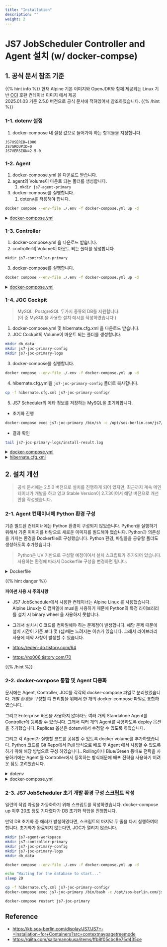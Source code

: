 ```yaml
---
title: "Installation"
description: ""
weight: 2
---
```


# JS7 JobScheduler Controller and Agent 설치 (w/ docker-compse)

## 1. 공식 문서 참조 기준

{{% hint info %}}
현재 Alpine 기본 이미지와 OpenJDK와 함께 제공되는 Linux 기반 [OCI](https://opencontainers.org/) 호환 컨테이너 이미지 에서 제공 \
2025.01.03 기준 2.5.0 버전으로 공식 문서에 적혀있어서 참조하였습니다.
{{% /hint %}}

### 1-1. dotenv 설정

1. docker-compose 내 설정 값으로 들어가야 하는 항목들을 지정합니다.

```
JS7USERID=1000
JS7GROUPID=0
JS7VERSION=2-5-0
```

### 1-2. Agent

1. docker-compose.yml 을 다운로드 받습니다.
2. agent의 Volume이 마운트 되는 폴더를 생성합니다.
   1. `mkdir js7-agent-primary`
3. docker-compose를 실행합니다.
   1. dotenv를 적용해야 합니다.

```bash
docker compose --env-file ./.env -f docker-compose.yml up -d
```

<details>

<summary><a href="https://kb.sos-berlin.com/download/attachments/80970104/docker-compose.yml?version=2&#x26;modificationDate=1654531801000&#x26;api=v2">docker-compose.yml</a></summary>


```yaml
version: '3'
 
services:
  js7-agent-primary:
    image: sosberlin/js7:agent-${JS7VERSION}
    hostname: js7-agent-primary
    volumes:
      - js7-agent-primary:/var/sos-berlin.com/js7/agent/var_4445
    networks:
      - js7
    environment:
      RUN_JS_JAVA_OPTIONS: -Xmx256m
      RUN_JS_USER_ID: "${JS7USERID}:${JS7GROUPID}"
    restart: "no"
 
networks:
  js7:
    external: true
 
volumes:
  js7-agent-primary:
    driver: local
    driver_opts:
      type: none
      device: ${PWD}/js7-agent-primary
      o: bind
```

</details>

### 1-3. Controller

1. docker-compose.yml 을 다운로드 받습니다.
2. controller의 Volume이 마운트 되는 폴더를 생성합니다.

```
mkdir js7-controller-primary
```

3. docker-compose를 실행합니다.

```bash
docker compose --env-file ./.env -f docker-compose.yml up -d 
```

<details>

<summary><a href="https://kb.sos-berlin.com/download/attachments/80970088/docker-compose.yml?version=1&#x26;modificationDate=1654530751000&#x26;api=v2">docker-compose.yml</a></summary>

```yaml
version: '3'
 
services:
  js7-controller-primary:
    image: sosberlin/js7:controller-${JS7VERSION}
    hostname: js7-controller-primary
    volumes:
      - js7-controller-primary:/var/sos-berlin.com/js7/controller/var
    networks:
      - js7
    environment:
      RUN_JS_JAVA_OPTIONS: -Xmx256m
      RUN_JS_USER_ID: "${JS7USERID}:${JS7GROUPID}"
    restart: "no"
 
networks:
  js7:
    external: true
 
volumes:
  js7-controller-primary:
    driver: local
    driver_opts:
      type: none
      device: ${PWD}/js7-controller-primary
      o: bind
      o: bind
```

</details>

### 1-4. JOC Cockpit

> MySQL, PostgreSQL 두가지 종류의 DB를 지원합니다. \
> (이 중 MySQL을 사용한 설치 예시를 작성하였습니다.)

1. docker-compose.yml 및 hibernate.cfg.xml 을 다운로드 받습니다.
2. JOC Cockpit의 Volume이 마운트 되는 폴더를 생성합니다.

 ```bash
mkdir db_data
mkdir js7-joc-primary-config
mkdir js7-joc-primary-logs
```

3. docker-compose를 실행합니다.

```bash
docker compose --env-file ./.env -f docker-compose.yml up -d
```

4. hibernate.cfg.yml을 `js7-joc-primary-config` 폴더로 복사합니다.

```bash
cp -f hibernate.cfg.xml js7-joc-primary-config/
```

5. JS7 Scheduler의 메타 정보를 저장하는 MySQL을 초기화합니다.
   
  * 초기화 진행

  ```bash
  docker-compose exec js7-joc-primary /bin/sh -c /opt/sos-berlin.com/js7/joc/install/joc_install_tablessh
  ```
   
  * 결과 확인
  ```bash
  tail js7-joc-primary-logs/install-result.log
  ```

<details>

<summary> <a href="https://kb.sos-berlin.com/download/attachments/80970015/docker-compose.yml?version=2&#x26;modificationDate=1654526940000&#x26;api=v2">docker-compose.yml</a></summary>

```yaml
version: '3'
 
services:
  db:
    image: mysql:8.0
    command: --default-authentication-plugin=mysql_native_password
    volumes:
      - db_data:/var/lib/mysql
    ports:
      - "3306:3306"
    networks:
      - js7
    environment:
      MYSQL_ROOT_PASSWORD: js7rootpassword
      MYSQL_DATABASE: js7db
      MYSQL_USER: js7user
      MYSQL_PASSWORD: js7password
    restart: "no"
 
  js7-joc-primary:
    depends_on:
      - db
    container_name: js7-joc-primary
    image: sosberlin/js7:joc-${JS7VERSION}
    hostname: js7-joc-primary
    ports:
      - "17446:4446"
    networks:
      - js7
    volumes:
      - js7-joc-primary-config:/var/sos-berlin.com/js7/joc/resources/joc
      - js7-joc-primary-logs:/var/sos-berlin.com/js7/joc/logs
    environment:
      RUN_JS_JAVA_OPTIONS: -Xmx256m
      RUN_JS_USER_ID: "${JS7USERID}:${JS7GROUPID}"
    restart: "no"
 
networks:
  js7:
    external: true
 
volumes:
  db_data:
    driver: local
    driver_opts:
      type: none
      device: ${PWD}/db_data
      o: bind
 
  js7-joc-primary-config:
    driver: local
    driver_opts:
      type: none
      device: ${PWD}/js7-joc-primary-config
      o: bind
 
  js7-joc-primary-logs:
    driver: local
    driver_opts:
      type: none
      device: ${PWD}/js7-joc-primary-logs
      o: bind
```

</details>

<details>

<summary><a href="https://kb.sos-berlin.com/download/attachments/80970015/hibernate.cfg.xml?version=1&#x26;modificationDate=1654524637000&#x26;api=v2">hibernate.cfg.xml</a></summary>

```xml
<?xml version="1.0" encoding="UTF-8" standalone="no"?>
<hibernate-configuration>
 <session-factory>
  <property name="hibernate.connection.driver_class">org.mariadb.jdbc.Driver</property>
  <property name="hibernate.connection.password">js7password</property>
  <property name="hibernate.connection.url">jdbc:mariadb://db:3306/js7db</property>
  <property name="hibernate.connection.username">js7user</property>
  <property name="hibernate.dialect">org.hibernate.dialect.MySQLInnoDBDialect</property>
  <property name="hibernate.show_sql">false</property>
  <property name="hibernate.connection.autocommit">false</property>
  <property name="hibernate.format_sql">true</property>
  <property name="hibernate.temp.use_jdbc_metadata_defaults">false</property>
  <property name="hibernate.connection.provider_class">org.hibernate.hikaricp.internal.HikariCPConnectionProvider</property>
  <property name="hibernate.hikari.maximumPoolSize">10</property>
 </session-factory>
</hibernate-configuration>
```

</details>

## 2. 설치 개선

> 공식 문서에는 2.5.0 버전으로 설치를 진행하게 되어 있지만, 최근까지 계속 메인테이너가 개발을 하고 있고 Stable Version이 2.7.3이여서 해당 버전으로 개선안을 작성했습니다.

### 2-1. Agent 컨테이너에 Python 환경 구성

기존 빌드된 컨테이너에는 Python 환경이 구성되지 않았습니다. Python을 실행하기 위해서 기존 이미지를 바탕으로 새로운 이미지를 빌드해야 했습니다. Python과 의존성을 가지는 환경을 Dockerfile로 구성했습니다. Python 환경, 파일들을 공유할 폴더도 생성하도록 추가했습니다.

> Python은 UV 기반으로 구성할 예정이여서 설치 스크립트가 추가되어 있습니다. 사용하는 환경에 따라서 Dockerfile 구성을 변경하면 됩니다.

<details>
<summary>Dockerfile</summary>

```dockerfile
FROM sosberlin/js7:agent-2-7-3
RUN apk add \
    wget \
    gcc \
    make \
    zlib-dev \
    libffi-dev \
    openssl-dev \
    musl-dev

RUN apk add --no-cache python3 python3-dev py3-pip

RUN curl --proto '=https' --tlsv1.2 -sSf https://sh.rustup.rs | sh -s -- -y
ENV PATH="$PATH:/root/.cargo/bin"

RUN curl -LsSf https://astral.sh/uv/install.sh | sh
ENV PATH="$PATH:/root/.local/bin"

RUN mkdir /var/sos-berlin.com/js7/agent/workspace
```

</details>

{{% hint danger %}}

**파이썬 사용 시 주의사항**  
* JS7 JobScheduler에서 사용한 컨테이너는 Alpine Linux 를 사용했습니다. Alpine Linux는 C 컴파일에 musl을 사용하기 때문에 Python의 특정 라이브러리를 설치 시 binary wheel 을 사용하지 못합니다. 
* 그래서 설치시 C 코드를 컴파일해야 하는 문제점이 발생합니다. 해당 문제 때문에 설치 시간이 기존 보다 몇 (십)배는 느려지는 이슈가 있습니다. 그래서 라이브러리 사용에 제약 사항이 발생할 수 있습니다.

* https://eden-do.tistory.com/64
* https://nx006.tistory.com/70

{{% /hint %}}

### 2-2. docker-compose 통합 및 Agent 다중화

문서에는 Agent, Controller, JOC를 각각의 docker-compose 파일로 분리했었습니다. 개발 환경을 구성할     떄 편리함을 위해서 한 개의 docker-compose 파일로 통합하였습니다.

그리고 Enterprise 버전을 사용하지 않더라도 여러 개의 Standalone Agent를 Controller에 등록할 수 있습니다. 그래서 여러 개의 Agent를 사용하도록 deploy 옵션을 추가했습니다. Replicas 옵션은 dotenv에서 수정할 수 있도록 하였습니다.

그리고 각 Agent가 실행할 코드를 공유할 수 있도록 docker volume를 추가하였습니다. Python 코드를 Git Repo에서 Pull 방식으로 배포 후 Agent 에서 사용할 수 있도록 하기 위해 해당 방법으로 구성 하였습니다.. Rolling이나 Blue/Green 등배포 전략을 사용하기에는 Agent 를 Controller에서 등록하는 방식때문에 배포 전략을 사용하기 어려운 점도 고려했습니다.

<details>
<summary>dotenv</summary>

```txt
JS7USERID=1000
JS7GROUPID=0
JS7VERSION=2-7-3
JS7_AGENT_REPLICAS=3
```

</details>

<details>
<summary>docker-compose.yml</summary>

```yaml
version: '3'

services:

  db:
    image: mysql:8.0
    ports:
      - "3306:3306"
    command:
      - --default-authentication-plugin=caching_sha2_password
      - --character-set-server=utf8mb4
      - --collation-server=utf8mb4_bin
      - --skip-character-set-client-handshake
    volumes:
      - db_data:/var/lib/mysql
    networks:
      - js7
    environment:
      MYSQL_ROOT_PASSWORD: iHateMySQL8.0!
      MYSQL_DATABASE: js7db
      MYSQL_USER: js7user
      MYSQL_PASSWORD: js7password
    restart: "no"

  js7-joc-primary:
    depends_on:
      - db
    image: sosberlin/js7:joc-${JS7VERSION}
    hostname: js7-joc-primary
    ports:
      - "17443:4446"
    volumes:
      - js7-joc-primary-config:/var/sos-berlin.com/js7/joc/resources/joc
      - js7-joc-primary-logs:/var/log/sos-berlin.com/js7/joc
    networks:
      - js7
    environment:
      RUN_JS_JAVA_OPTIONS: -Xmx256m
      RUN_JS_USER_ID: "${JS7USERID}:${JS7GROUPID}"
    restart: "no"

  js7-controller-primary:
    image: sosberlin/js7:controller-${JS7VERSION}
    hostname: js7-controller-primary
    volumes:
      - js7-controller-primary:/var/sos-berlin.com/js7/controller
    networks:
      - js7
    environment:
      RUN_JS_JAVA_OPTIONS: -Xmx256m
      RUN_JS_USER_ID: "${JS7USERID}:${JS7GROUPID}"
    restart: "no"

  js7-agent-primary:
    build:
      context: .
      dockerfile: Dockerfile.js7-agent
    entrypoint: entrypoint.sh
    hostname: js7-agent-primary
    volumes:
      - js7-agent-primary-workspace:/var/sos-berlin.com/js7/agent/workspace
    networks:
      - js7
    environment:
      RUN_JS_JAVA_OPTIONS: -Xmx256m
      RUN_JS_USER_ID: "${JS7USERID}:${JS7GROUPID}"
    restart: "no"
    deploy:
      mode: replicated
      replicas: ${JS7_AGENT_REPLICAS}
      endpoint_mode: vip

volumes:

  db_data:
    driver: local
    driver_opts:
      type: none
      device: ${PWD}/db_data
      o: bind

  js7-joc-primary-config:
    driver: local
    driver_opts:
      type: none
      device: ${PWD}/js7-joc-primary-config
      o: bind

  js7-joc-primary-logs:
    driver: local
    driver_opts:
      type: none
      device: ${PWD}/js7-joc-primary-logs
      o: bind

  js7-controller-primary:
    driver: local
    driver_opts:
      type: none
      device: ${PWD}/js7-controller-primary
      o: bind

  js7-agent-primary-workspace:
    driver: local
    driver_opts:
      type: none
      device: ${PWD}/js7-agent-primary-workspace
      o: bind


networks:
  js7:
```

</details>




### 2-3. JS7 JobScheduler 초기 개발 환경 구성 스크립트 작성

일련의 작업 과정을 자동화하기 위해 스크립트를 작성하였습니다. docker-compose up 이후 20초 정도 기다렸다가 DB 초기화 작업을 진행합니다.

만약 DB 초기화 중 에러가 발생하였다면, 스크립트의 마지막 두 줄을 다시 실행하여야 합니다. 초기화가 완료되지 않는다면, JOC가 열리지 않습니다.

```sh
mkdir js7-agent-workspace
mkdir js7-controller-primary
mkdir js7-joc-primary-config
mkdir js7-joc-primary-logs
mkdir db_data

docker compose --env-file ./.env -f docker-compose.yml up -d

echo "Waiting for the database to start..."
sleep 20

cp -f hibernate.cfg.xml js7-joc-primary-config/
docker-compose exec js7-joc-primary /bin/bash -c /opt/sos-berlin.com/js7/joc/install/joc_install_tables.sh

docker-compose restart js7-joc-primary
```


## Reference

* https://kb.sos-berlin.com/display/JS7/JS7+-+Installation+for+Containers?src=contextnavpagetreemode
* https://qiita.com/saitamanokusa/items/ffb8f05cbc8e75d435ce